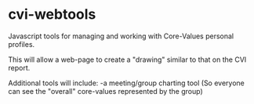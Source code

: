 # cvi-webtools
Javascript tools for managing and working with Core-Values personal profiles.

This will allow a web-page to create a "drawing" similar to that on the CVI report.

Additional tools will include:
   -a meeting/group charting tool
       (So everyone can see the "overall" core-values represented by the group)
